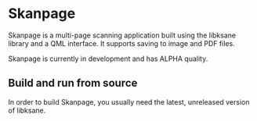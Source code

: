 # Skanpage

Skanpage is a multi-page scanning application built using the libksane library and a QML interface.
It supports saving to image and PDF files.

Skanpage is currently in development and has ALPHA quality.

## Build and run from source

In order to build Skanpage, you usually need the latest, unreleased version of libksane.
